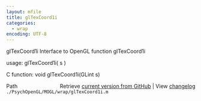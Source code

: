 ```yaml
---
layout: mfile
title: glTexCoord1i
categories:
  - wrap
encoding: UTF-8
---
```


glTexCoord1i  Interface to OpenGL function glTexCoord1i

usage:  glTexCoord1i\( s \)

C function:  void glTexCoord1i\(GLint s\)


<div class="code_header" style="text-align:right;">
  <span style="float:left;">Path&nbsp;&nbsp;</span> <span class="counter">Retrieve <a href=
  "https://raw.github.com/Psychtoolbox-3/Psychtoolbox-3/beta/./PsychOpenGL/MOGL/wrap/glTexCoord1i.m">current version from GitHub</a> | View <a href=
  "https://github.com/Psychtoolbox-3/Psychtoolbox-3/commits/beta/./PsychOpenGL/MOGL/wrap/glTexCoord1i.m">changelog</a></span>
</div>
<div class="code">
  <code>./PsychOpenGL/MOGL/wrap/glTexCoord1i.m</code>
</div>
